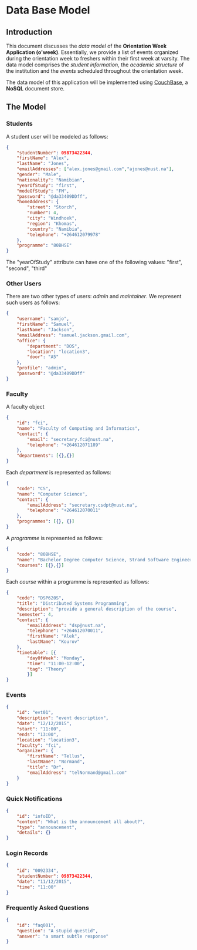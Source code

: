 # Data Base Model

## Introduction

This document discusses the *data model* of the **Orientation Week Application (o'week)**. Essentially, we provide a list of events organized during the orientation week to freshers within their first week at varsity. The data model comprises the *student information*, the *academic structure* of the institution and the *events* scheduled throughout the orientation week.

The data model of this application will be implemented using [CouchBase](http://www.couchbase.com), a **NoSQL** document store.

## The Model

### Students
A student user will be modeled as follows:
```json
{
    "studentNumber": 09873422344,
    "firstName": "Alex",
    "lastName": "Jones",
    "emailAddresses": ["alex.jones@gmail.com","ajones@nust.na"],
    "gender": "Male",
    "nationality": "Namibian",
    "yearOfStudy": "first",
    "modeOfStudy": "FM",
    "password": "@da33409DDff",
    "homeAddress": {
        "street": "Storch",
        "number": 4,
        "city": "Windhoek",
        "region": "Khomas",
        "country": "Namibia",
        "telephone": "+264612079978"
    },
    "programme": "80BHSE"
}
```

The "yearOfStudy" attribute can have one of the following values: "first", "second", "third"

### Other Users
There are two other types of users: *admin* and *maintainer*. We represent such users as follows:
```json
{
    "username": "samjo",
    "firstName": "Samuel",
    "lastName": "Jackson",
    "emailAddress": "samuel.jackson.gmail.com",
    "office": {
        "department": "DOS",
        "location": "location3",
        "door": "A5"
    },
    "profile": "admin",
    "password": "@da33409DDff"
}
```

### Faculty
A faculty object

```json
{
    "id": "fci",
    "name": "Faculty of Computing and Informatics",
    "contact": {
        "email": "secretary.fci@nust.na",
        "telephone": "+264612071189"
    },
    "departments": [{},{}]
}
```

Each *department* is represented as follows:

```json
{
    "code": "CS",
    "name": "Computer Science",
    "contact": {
        "emailAddress": "secretary.csdpt@nust.na",
        "telephone": "+264612070011"
    },
    "programmes": [{}, {}]
}
```

A *programme* is represented as follows:

```json
{
    "code": "80BHSE",
    "name": "Bachelor Degree Computer Science, Strand Software Engineering",
    "courses": [{},{}]
}
```

Each *course* within a programme is represented as follows:

```json
{
    "code": "DSP620S",
    "title": "Distributed Systems Programming",
    "description": "provide a general description of the course",
    "semester": 4,
    "contact": {
        "emailAddress": "dsp@nust.na",
        "telephone": "+264612070011",
        "firstName": "Alek",
        "lastName": "Kourov"
    },
    "timetable": [{
        "dayOfWeek": "Monday",
        "time": "11:00-12:00",
        "tag": "Theory"
        }]
}
```

### Events

```json
{
    "id": "evt01",
    "description": "event description",
    "date": "12/12/2015",
    "start": "11:00",
    "ends": "13:00",
    "location": "location3",
    "faculty": "fci",
    "organizer": {
        "firstName": "Tellus",
        "lastName": "Normand",
        "title": "Dr",
        "emailAddress": "telNormand@gmail.com"
    }
}
```

### Quick Notifications

```json
{
    "id": "infoID",
    "content": "What is the announcement all about?",
    "type": "announcement",
    "details": {}
}
```

### Login Records

```json
{
    "id": "0092334",
    "studentNumber": 09873422344,
    "date": "11/12/2015",
    "time": "11:00"
}
```

### Frequently Asked Questions

```json
{
    "id": "faq001",
    "question": "A stupid questid",
    "answer": "a smart subtle response"
}
```
